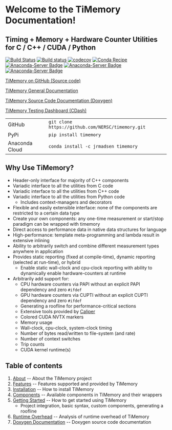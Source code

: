 # Welcome to the TiMemory Documentation!

## Timing + Memory + Hardware Counter Utilities for C / C++ / CUDA / Python

[![Build Status](https://travis-ci.org/NERSC/timemory.svg?branch=master)](https://travis-ci.org/NERSC/timemory)
[![Build status](https://ci.appveyor.com/api/projects/status/8xk72ootwsefi8c1/branch/master?svg=true)](https://ci.appveyor.com/project/jrmadsen/timemory/branch/master)
[![codecov](https://codecov.io/gh/NERSC/timemory/branch/master/graph/badge.svg)](https://codecov.io/gh/NERSC/timemory)
[![Conda Recipe](https://img.shields.io/badge/recipe-timemory-green.svg)](https://anaconda.org/jrmadsen/timemory)
[![Anaconda-Server Badge](https://anaconda.org/jrmadsen/timemory/badges/version.svg)](https://anaconda.org/jrmadsen/timemory)
[![Anaconda-Server Badge](https://anaconda.org/jrmadsen/timemory/badges/platforms.svg)](https://anaconda.org/jrmadsen/timemory)
[![Anaconda-Server Badge](https://anaconda.org/jrmadsen/timemory/badges/downloads.svg)](https://anaconda.org/jrmadsen/timemory)

[TiMemory on GitHub (Source code)](https://github.com/NERSC/timemory)

[TiMemory General Documentation](https://timemory.readthedocs.io/en/latest/)

[TiMemory Source Code Documentation (Doxygen)](https://timemory.readthedocs.io/en/latest/doxygen-docs/)

[TiMemory Testing Dashboard (CDash)](https://cdash.nersc.gov/index.php?project=TiMemory)

|                |                                                   |
| -------------- | ------------------------------------------------- |
| GitHub         | `git clone https://github.com/NERSC/timemory.git` |
| PyPi           | `pip install timemory`                            |
| Anaconda Cloud | `conda install -c jrmadsen timemory`              |

## Why Use TiMemory?

- Header-only interface for majority of C++ components
- Variadic interface to all the utilities from C code
- Variadic interface to all the utilities from C++ code
- Variadic interface to all the utilities from Python code
  - Includes context-managers and decorators
- Flexible and easily extensible interface: none of the components are restricted to a certain data type
- Create your own components: any one-time measurement or start/stop paradigm can be wrapped with timemory
- Direct access to performance data in native data structures for language
- High-performance: template meta-programming and lambda result in extensive inlining
- Ability to arbitrarily switch and combine different measurement types anywhere in application
- Provides static reporting (fixed at compile-time), dynamic reporting (selected at run-time), or hybrid
  - Enable static wall-clock and cpu-clock reporting with ability to dynamically enable hardware-counters at runtime
- Arbitrarily add support for:
  - CPU hardware counters via PAPI without an explicit PAPI dependency and zero `#ifdef`
  - GPU hardware counters via CUPTI without an explicit CUPTI dependency and zero `#ifdef`
  - Generating a roofline for performance-critical sections
  - Extensive tools provided by [Caliper](https://github.com/LLNL/Caliper)
  - Colored CUDA NVTX markers
  - Memory usage
  - Wall-clock, cpu-clock, system-clock timing
  - Number of bytes read/written to file-system (and rate)
  - Number of context switches
  - Trip counts
  - CUDA kernel runtime(s)

## Table of contents

1. [About](about) -- About the TiMemory project
2. [Features](features) -- Features supported and provided by TiMemory
3. [Installation](installation) -- How to install TiMemory
4. [Components](components) -- Available components in TiMemory and their wrappers
5. [Getting Started](getting_started) -- How to get started using TiMemory
    - Project integration, basic syntax, custom components, generating a roofline
6. [Runtime Overhead](overhead) -- Analysis of runtime overhead of TiMemory
7. [Doxygen Documentation](doxygen-docs) -- Doxygen source code documentation
